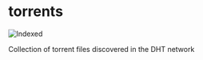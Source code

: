 torrents 
========
![Indexed](https://img.shields.io/badge/indexed-86581-blue)

Collection of torrent files discovered in the DHT network
